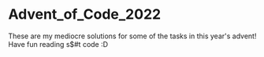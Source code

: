 # Advent_of_Code_2022

These are my mediocre solutions for some of the tasks in this year's advent! Have fun reading s$#t code :D
